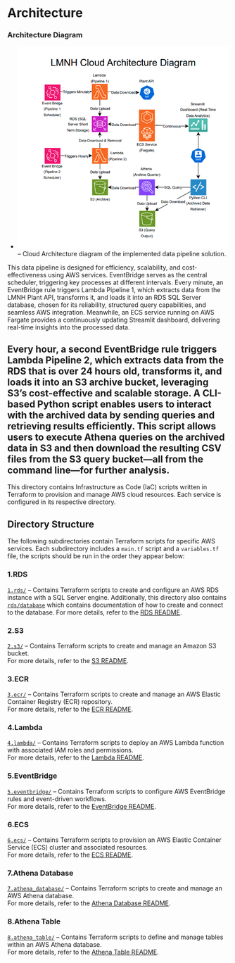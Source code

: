 # Architecture

### Architecture Diagram  
- ![Architecture-diagram](Architecture-diagram.png) – Cloud Architecture diagram of the implemented data pipeline solution.  

This data pipeline is designed for efficiency, scalability, and cost-effectiveness using AWS services. EventBridge serves as the central scheduler, triggering key processes at different intervals. Every minute, an EventBridge rule triggers Lambda Pipeline 1, which extracts data from the LMNH Plant API, transforms it, and loads it into an RDS SQL Server database, chosen for its reliability, structured query capabilities, and seamless AWS integration. Meanwhile, an ECS service running on AWS Fargate provides a continuously updating Streamlit dashboard, delivering real-time insights into the processed data.

Every hour, a second EventBridge rule triggers Lambda Pipeline 2, which extracts data from the RDS that is over 24 hours old, transforms it, and loads it into an S3 archive bucket, leveraging S3’s cost-effective and scalable storage. A CLI-based Python script enables users to interact with the archived data by sending queries and retrieving results efficiently. This script allows users to execute Athena queries on the archived data in S3 and then download the resulting CSV files from the S3 query bucket—all from the command line—for further analysis.
---

This directory contains Infrastructure as Code (IaC) scripts written in Terraform to provision and manage AWS cloud resources. Each service is configured in its respective directory.

## Directory Structure

The following subdirectories contain Terraform scripts for specific AWS services. Each subdirectory includes a `main.tf` script and a `variables.tf` file, the scripts should be run in the order they appear below:

### **1.RDS**  
[`1.rds/`](1.rds/) – Contains Terraform scripts to create and configure an AWS RDS instance with a SQL Server engine. Additionally, this directory also contains [`rds/database`](1.rds/database) which contains documentation of how to create and connect to the database.
For more details, refer to the [RDS README](1.rds/README.md).

### **2.S3**  
[`2.s3/`](2.s3/) – Contains Terraform scripts to create and manage an Amazon S3 bucket.  
For more details, refer to the [S3 README](2.s3/README.md).

### **3.ECR**  
[`3.ecr/`](3.ecr/) – Contains Terraform scripts to create and manage an AWS Elastic Container Registry (ECR) repository.  
For more details, refer to the [ECR README](3.ecr/README.md).

### **4.Lambda**  
[`4.lambda/`](4.lambda/) – Contains Terraform scripts to deploy an AWS Lambda function with associated IAM roles and permissions.  
For more details, refer to the [Lambda README](4.lambda/README.md).

### **5.EventBridge**  
[`5.eventbridge/`](5.eventbridge/) – Contains Terraform scripts to configure AWS EventBridge rules and event-driven workflows.  
For more details, refer to the [EventBridge README](5.eventbridge/README.md).

### **6.ECS**  
[`6.ecs/`](6.ecs/) – Contains Terraform scripts to provision an AWS Elastic Container Service (ECS) cluster and associated resources.  
For more details, refer to the [ECS README](6.ecs/README.md).

### **7.Athena Database**  
[`7.athena_database/`](7.athena_database/) – Contains Terraform scripts to create and manage an AWS Athena database.  
For more details, refer to the [Athena Database README](7.athena_database/README.md).  

### **8.Athena Table**  
[`8.athena_table/`](8.athena_table/) – Contains Terraform scripts to define and manage tables within an AWS Athena database.  
For more details, refer to the [Athena Table README](8.athena_table/README.md).